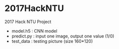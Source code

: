 # 2017HackNTU
2017 Hack NTU Project

- model.h5 : CNN model
- predict.py : input one image, output one value (1/0)
- test_data : testing picture (size 160*120)
